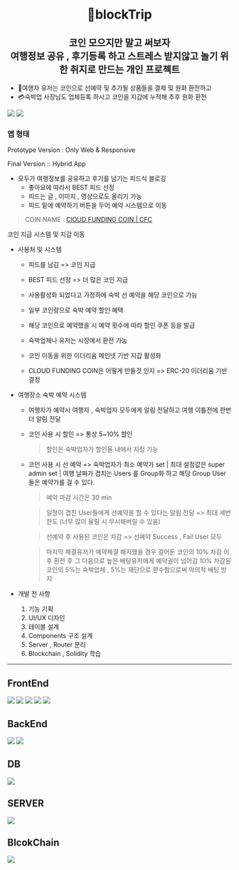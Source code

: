 <h1 align="center"> 🚐blockTrip</h1>

<h2 align="center">
  코인 모으지만 말고 써보자<br>
  여행정보 공유 , 후기등록 하고 스트레스 받지않고 놀기 위한 취지로 만드는 개인 프로젝트
</h2>  

<ul>
  <li>📅여행자 유저는 코인으로 선예약 및 추가될 상품들을 결제 및 원화 환전하고</li>
  <li>💳숙박업 사장님도 업체등록 하시고 코인을 지갑에 누적해 추후 원화 환전 </li>
</ul>
 

<span><img src="https://img.shields.io/badge/Project-black?style=for-the-badge" /></span>
<span><img src="https://img.shields.io/badge/blockTrip-07cdf0?style=for-the-badge" /></span>

 <div>
 <h3>앱 형태</h3>
 <p>Prototype Version : Only Web & Responsive </p>
 <p>Final Version :: Hybrid App</p>
 </div>
 
 
- 모두가 여행정보를 공유하고 후기를 남기는 피드식 블로깅  
  - 좋아요에 따라서 BEST 피드 선정
  - 피드는 글 , 이미지 , 영상으로도 올리기 가능
  - 피드 밑에 예약하기 버튼을 두어 예약 시스템으로 이동

 >COIN NAME : <a href="https://github.com/tjehdgur1500/CloudFundingcoin">ClOUD FUNDING COIN | CFC</a>
 <p>코인 지급 시스템 및 지갑 이동</p>

- 사용처 및 시스템
  - 피드를 남김 => 코인 지급
  - BEST 피드 선정 => 더 많은 코인 지급
  - 사용활성화 되었다고 가정하에 숙박 선 예약을 해당 코인으로 가능
  - 일부 코인량으로 숙박 예약 할인 혜택
  - 해당 코인으로 예약했을 시 예약 횟수에 따라 할인 쿠폰 등을 발급
  - 숙박업체나 유저는 시장에서 환전 가능

  - 코인 이동을 위한 이더리움 메인넷 기반 지갑 활성화
  - CLOUD FUNDING COIN은 어떻게 만들것 인지 => ERC-20 이더리움 기반 결정
  
- 여행장소 숙박 예약 시스템 
  - 여행자가 예약시 여행자 , 숙박업자 모두에게 알림 전달하고 여행 이틀전에 한번더 알림 전달
  - 코인 사용 시 할인 => 통상 5~10% 할인
    > 할인은 숙박업자가 할인율 내에서 지정 가능     

  - 코인 사용 시 선 예약 => 숙박업자가 최소 예약가 set | 최대 설정값은 super admin set | 여행 날짜가 겹치는 Users 를 Group화 하고 해당 Group User 들은 예약가를 걸 수 있다.
    > 예약 마감 시간은 30 min
    
    > 일정이 겹친 User들에게 선예약을 할 수 있다는 알림 전달 => 최대 세번 한도 (너무 많이 울릴 시 무시해버릴 수 있음)

    > 선예약 후 사용된 코인은 차감 => 선예약 Success , Fail User 모두

    > 마지막 체결유저가 예약체결 해지했을 경우
    > 걸어둔 코인의 10% 차감 이후 환전 후 그 다음으로 높은 배팅유저에게 예약권이 넘어감
    > 10% 차감된 코인의 5%는 숙박업체 , 5%는 재단으로 환수함으로써 악의적 배팅 방지




- 개발 전 사항
  
  1. 기능 기획 
  2. UI/UX 디자인
  3. 테이블 설계
  4. Components 구조 설계
  5. Server , Router 분리
  6. Blockchain , Solidity 학습 

---

## FrontEnd
<span><img src="https://img.shields.io/badge/FrontEnd-TypeScript-%233178C6?style=for-the-badge&logo=typescript" /></span>
<span><img src="https://img.shields.io/badge/FrontEnd-React-%2361DAFB?style=for-the-badge&logo=react" /></span>
<span><img src="https://img.shields.io/badge/FrontEnd-axios-%2361DAFB?style=for-the-badge" /></span>
<span><img src="https://img.shields.io/badge/FrontEnd-redux-%23764ABC?style=for-the-badge&logo=redux" /></span>
<span><img src="https://img.shields.io/badge/FrontEnd-styledcomponents-%23DB7093?style=for-the-badge" /></span>

## BackEnd

<span><img src="https://img.shields.io/badge/Backend-Node.js-%23339933?style=for-the-badge&logo=node.js" /></span>
<span><img src="https://img.shields.io/badge/Backend-express-%23000000?style=for-the-badge&logo=express" /></span>

## DB

<img src="https://img.shields.io/badge/DB-mysql-%234479A1?style=for-the-badge&logo=mysql" /><br>

## SERVER

<img src="https://img.shields.io/badge/SERVER-AWS-%23232F3E?style=for-the-badge&logo=aws" /><br>

## BlcokChain

<img src="https://img.shields.io/badge/BlockChain-Solidity-363636?style=for-the-badge&logo=Solidity"/><br>
